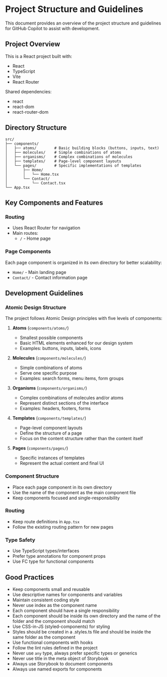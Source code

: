 # Project Structure and Guidelines

This document provides an overview of the project structure and guidelines for GitHub Copilot to assist with development.

## Project Overview
This is a React project built with:
- React
- TypeScript
- Vite
- React Router

Shared dependencies:
- react
- react-dom
- react-router-dom

## Directory Structure
```
src/
├── components/
│   ├── atoms/        # Basic building blocks (buttons, inputs, text)
│   ├── molecules/    # Simple combinations of atoms
│   ├── organisms/    # Complex combinations of molecules
│   ├── templates/    # Page-level component layouts
│   └── pages/        # Specific implementations of templates
│       ├── Home/
│       │   └── Home.tsx
│       └── Contact/
│           └── Contact.tsx
└── App.tsx
```

## Key Components and Features

### Routing
- Uses React Router for navigation
- Main routes:
  - `/` - Home page

### Page Components
Each page component is organized in its own directory for better scalability:
- `Home/` - Main landing page
- `Contact/` - Contact information page

## Development Guidelines

### Atomic Design Structure
The project follows Atomic Design principles with five levels of components:

1. **Atoms** (`components/atoms/`)
   - Smallest possible components
   - Basic HTML elements enhanced for our design system
   - Examples: buttons, inputs, labels, icons

2. **Molecules** (`components/molecules/`)
   - Simple combinations of atoms
   - Serve one specific purpose
   - Examples: search forms, menu items, form groups

3. **Organisms** (`components/organisms/`)
   - Complex combinations of molecules and/or atoms
   - Represent distinct sections of the interface
   - Examples: headers, footers, forms

4. **Templates** (`components/templates/`)
   - Page-level component layouts
   - Define the structure of a page
   - Focus on the content structure rather than the content itself

5. **Pages** (`components/pages/`)
   - Specific instances of templates
   - Represent the actual content and final UI

### Component Structure
- Place each page component in its own directory
- Use the name of the component as the main component file
- Keep components focused and single-responsibility


### Routing
- Keep route definitions in `App.tsx`
- Follow the existing routing pattern for new pages

### Type Safety
- Use TypeScript types/interfaces
- Prefer type annotations for component props
- Use FC type for functional components

## Good Practices
- Keep components small and reusable
- Use descriptive names for components and variables
- Maintain consistent coding style
- Never use index as the component name
- Each component should have a single responsibility
- Each component should be inside its own directory and the name of the folder and the component should match
- Use CSS-in-JS (styled-components) for styling
- Styles should be created in a .styles.ts file and should be inside the same folder as the component
- Use functional components with hooks
- Follow the lint rules defined in the project
- Never use `any` type, always prefer specific types or generics
- Never use title in the meta object of Storybook
- Always use Storybook to document components
- Always use named exports for components
